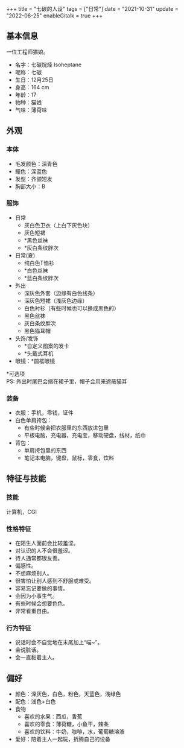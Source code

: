 +++
title = "七碳的人设"
tags = ["日常"]
date = "2021-10-31"
update = "2022-06-25"
enableGitalk = true
+++

## 基本信息
一位工程师猫娘。  
- 名字：七碳烷烃 Isoheptane
- 昵称：七碳
- 生日：12月25日
- 身高：164 cm
- 年龄：17
- 物种：猫娘
- 气味：薄荷味

## 外观
### 本体
- 毛发颜色：深青色
- 瞳色：深蓝色
- 发型：齐颌短发
- 胸部大小：B

### 服饰  
- 日常
  - 灰白色卫衣（上白下灰色块）
  - 灰色短裙
  - \*黑色丝袜
  - \*灰白条纹胖次
- 日常(夏)
  - 纯白色T恤衫
  - \*白色丝袜
  - \*蓝白条纹胖次
- 外出
  - 深灰色外套（边缘有白色线条）
  - 深灰色短裙（浅灰色边缘）
  - 白色衬衫（有些时候也可以换成黑色的）
  - 黑色丝袜
  - 灰白条纹胖次
  - 黑色猫耳帽
- 头饰/发饰
  - \*自定义图案的发卡
  - \*头戴式耳机
- 眼镜：\*圆框眼镜

\*可选项  
PS: 外出时尾巴会缩在裙子里，帽子会用来遮蔽猫耳

### 装备
- 衣服：手机，零钱，证件
- 白色单肩挎包：
  - 有些时候会把衣服里的东西放进包里
  - 平板电脑，充电器，充电宝，移动硬盘，线材，纸巾
- 背包：
  - 单肩挎包里的东西
  - 笔记本电脑，键盘，鼠标，零食，饮料

## 特征与技能
### 技能
计算机，CGI

### 性格特征
- 在陌生人面前会比较羞涩。
- 对认识的人不会很羞涩。
- 待人通常都很友善。
- 偏感性。
- 不想麻烦别人。
- 很害怕让别人感到不舒服或难受。
- 容易忘记要做的事情。
- 会因为小事生气。
- 有些时候会想要色色。
- 非常看重自由。

### 行为特征
- 说话时会不自觉地在末尾加上“喵~”。
- 会说脏话。
- 会一直黏着主人。

## 偏好
- 颜色：深灰色，白色，粉色，天蓝色，浅绿色
- 配色：浅色+白色
- 食物
  - 喜欢的水果：西瓜，香蕉
  - 喜欢的零食：薄荷糖，小鱼干，辣条
  - 喜欢的饮料：牛奶，咖啡，水，葡萄糖溶液
- 爱好：陪着主人一起玩，折腾自己的设备
